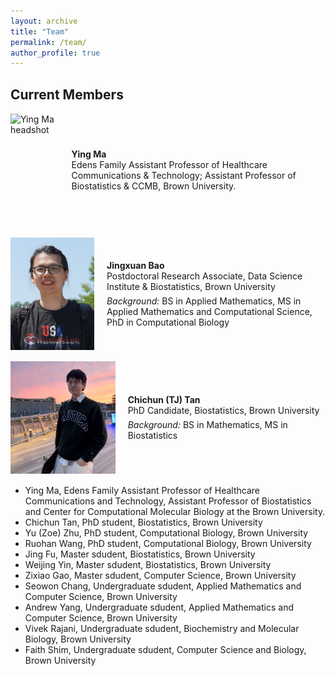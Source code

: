 ```yaml
---
layout: archive
title: "Team"
permalink: /team/
author_profile: true
---
```


## Current Members

<!-- Simple, copyable block for each member -->
<!-- Tip: keep photos ~120–200px wide, square crop, compressed JPG/PNG -->

<div style="display:flex;align-items:center;margin:18px 0;">
  <img src="/assets/images/team/ying_ma.jpg" alt="Ying Ma headshot"
    style="width:180px;height:180px;object-fit:cover;margin-right:20px;">
  <div>
    <p style="margin:0;"><strong>Ying Ma</strong><br>
    Edens Family Assistant Professor of Healthcare Communications & Technology; Assistant Professor of Biostatistics & CCMB, Brown University.</p>
  </div>
</div>

<div style="display:flex;align-items:center;margin:18px 0;">
  <img src="/assets/images/team/JingxuanBao.png" alt="Jingxuan Bao headshot"
       style="width:180px;height:180px;object-fit:cover;object-position:center;margin-right:20px;background:white;">
  <div>
    <p style="margin:0;"><strong>Jingxuan Bao</strong><br>
    Postdoctoral Research Associate, Data Science Institute & Biostatistics, Brown University</p>
    <p style="margin:6px 0 0;"><em>Background:</em> BS in Applied Mathematics, MS in Applied Mathematics and Computational Science, PhD in Computational Biology</p>
  </div>
</div>

<div style="display:flex;align-items:center;margin:18px 0;">
  <img src="/assets/images/team/ChichunTan.jpg" alt="Chichun (TJ) Tan headshot"
       style="width:180px;height:180px;object-fit:cover;object-position:center;margin-right:20px;background:white;">
  <div>
    <p style="margin:0;"><strong>Chichun (TJ) Tan</strong><br>
    PhD Candidate, Biostatistics, Brown University</p>
    <p style="margin:6px 0 0;"><em>Background:</em> BS in Mathematics, MS in Biostatistics</p>
  </div>
</div>

* Ying Ma, Edens Family Assistant Professor of Healthcare Communications and Technology, Assistant Professor of Biostatistics and Center for Computational Molecular Biology at the Brown University. 
* Chichun Tan, PhD student, Biostatistics, Brown University
* Yu (Zoe) Zhu, PhD student, Computational Biology, Brown University
* Ruohan Wang, PhD student, Computational Biology, Brown University
* Jing Fu, Master sdudent, Biostatistics, Brown University
* Weijing Yin, Master sdudent, Biostatistics, Brown University
* Zixiao Gao, Master sdudent, Computer Science, Brown University
* Seowon Chang, Undergraduate sdudent, Applied Mathematics and Computer Science, Brown University
* Andrew Yang, Undergraduate sdudent, Applied Mathematics and Computer Science, Brown University
* Vivek Rajani, Undergraduate sdudent, Biochemistry and Molecular Biology, Brown University
* Faith Shim, Undergraduate sdudent, Computer Science and Biology, Brown University






